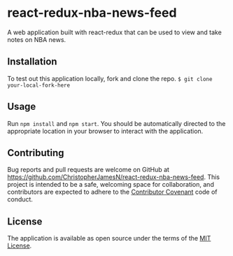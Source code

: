 # react-redux-nba-news-feed
A web application built with react-redux that can be used to view and take notes on NBA news.

## Installation
To test out this application locally, fork and clone the repo.
`$ git clone your-local-fork-here`

## Usage
Run `npm install` and `npm start`. You should be automatically directed to the appropriate location in your browser to interact with the application.

## Contributing
Bug reports and pull requests are welcome on GitHub at https://github.com/ChristopherJamesN/react-redux-nba-news-feed. This project is intended to be a safe, welcoming space for collaboration, and contributors are expected to adhere to the [Contributor Covenant](contributor-covenant.org) code of conduct.


## License
The application is available as open source under the terms of the [MIT License](http://opensource.org/licenses/MIT).
